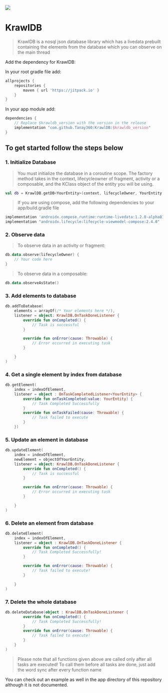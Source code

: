 [![](https://jitpack.io/v/Tanay360/KrawlDB.svg)](https://jitpack.io/#Tanay360/KrawlDB)
# KrawlDB

> KrawlDB is a nosql json database library which has a livedata prebuilt containing the elements from the database which you can observe on the main thread

Add the dependency for KrawlDB:

In your root gradle file add:
```groovy
allprojects {
    repositories {
        maven { url 'https://jitpack.io' }
    }
}
```

In your app module add:
```groovy
dependencies {
    // Replace $krawldb_version with the version in the release
    implementation "com.github.Tanay360:KrawlDB:$krawldb_version"
}
```

## To get started follow the steps below

### 1. Initialize Database

> You must initialize the database in a coroutine scope. The factory method takes in the context, lifecycleowner of fragment, activity or a composable, and the KClass object of the entity you will be using.

```kotlin
val db = KrawlDB.getDB<YourEntity>(context, lifecycleOwner, YourEntity::class)
```

> If you are using compose, add the following dependencies to your app/build.gradle file

```groovy
implementation 'androidx.compose.runtime:runtime-livedata:1.2.0-alpha01'
implementation "androidx.lifecycle:lifecycle-viewmodel-compose:2.4.0"
```

### 2. Observe data

> To observe data in an activity or fragment:

```kotlin
db.data.observe(lifecycleOwner) {
    // Your code here
}
```

> To observe data in a composable:

```kotlin
db.data.observeAsState()
```

### 3. Add elements to database

```kotlin
db.addToDatabase(
    elements = arrayOf(/* Your elements here */),
    listener = object: KrawlDB.OnTaskDoneListener {
        override fun onCompleted() {
            // Task is successful
        }

        override fun onError(cause: Throwable) {
            // Error occurred in executing task
        }

    }
)
```

### 4. Get a single element by index from database

```kotlin
db.getElement(
    index = indexOfElement,
    listener = object : OnTaskCompletedListener<YourEntity> {
        override fun onTaskCompleted(value: YourEntity) {
            // Task Completed Successfully
        }
        override fun onTaskFailed(cause: Throwable) {
            // Task failed to execute
        }
    })
```

### 5. Update an element in database

```kotlin
db.updateElement(
    index = indexOfElement,
    newElement = objectOfYourEntity,
    listener = object: KrawlDB.OnTaskDoneListener {
        override fun onCompleted() {
            // Task is successful
        }

        override fun onError(cause: Throwable) {
            // Error occurred in executing task
        }

    }
)
```

### 6. Delete an element from database

```kotlin
db.deleteElement(
    index = indexOfElement,
    listener = object : KrawlDB.OnTaskDoneListener {
        override fun onCompleted() {
            // Task Completed Successfully!
        }

        override fun onError(cause: Throwable) {
            // Task failed to execute!
        }

    }
)
```

### 7. Delete the whole database

```kotlin
db.deleteDatabase(object : KrawlDB.OnTaskDoneListener {
        override fun onCompleted() {
            // Task Completed Successfully!
        }
        override fun onError(cause: Throwable) {
            // Task failed to execute!
        }
    }
)
```

> Please note that all functions given above are called only after all tasks are executed! To call them before all tasks are done, just add the word sync after every function name

You can check out an example as well in the app directory of this repository although it is not documented.

